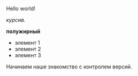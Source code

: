Hello world!

*курсив.*

**полужирный**

* элемент 1
* элемент 2
* элемент 3

Начинаем наше знакомство с контролем версий.